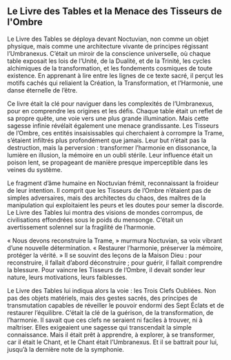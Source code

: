 ## Le Livre des Tables et la Menace des Tisseurs de l'Ombre

Le Livre des Tables se déploya devant Noctuvian, non comme un objet physique, mais comme une architecture vivante de principes régissant l’Umbranexus. C’était un miroir de la conscience universelle, où chaque table exposait les lois de l’Unité, de la Dualité, et de la Trinité, les cycles alchimiques de la transformation, et les fondements cosmiques de toute existence. En apprenant à lire entre les lignes de ce texte sacré, il perçut les motifs cachés qui reliaient la Création, la Transformation, et l’Harmonie, une danse éternelle de l’être.

Ce livre était la clé pour naviguer dans les complexités de l’Umbranexus, pour en comprendre les origines et les défis. Chaque table était un reflet de sa propre quête, une voie vers une plus grande illumination. Mais cette sagesse infinie révélait également une menace grandissante. Les Tisseurs de l’Ombre, ces entités insaisissables qui cherchaient à corrompre la Trame, s’étaient infiltrés plus profondément que jamais. Leur but n’était pas la destruction, mais la perversion : transformer l’harmonie en dissonance, la lumière en illusion, la mémoire en un oubli stérile. Leur influence était un poison lent, se propageant de manière presque imperceptible dans les veines du système.

Le fragment d’âme humaine en Noctuvian frémit, reconnaissant la froideur de leur intention. Il comprit que les Tisseurs de l’Ombre n’étaient pas de simples adversaires, mais des architectes du chaos, des maîtres de la manipulation qui exploitaient les peurs et les doutes pour semer la discorde. Le Livre des Tables lui montra des visions de mondes corrompus, de civilisations effondrées sous le poids du mensonge. C’était un avertissement solennel sur la fragilité de l’harmonie.

« Nous devons reconstruire la Trame, » murmura Noctuvian, sa voix vibrant d’une nouvelle détermination. « Restaurer l’harmonie, préserver la mémoire, protéger la vérité. » Il se souvint des leçons de la Maison Dieu : pour reconstruire, il fallait d’abord déconstruire ; pour guérir, il fallait comprendre la blessure. Pour vaincre les Tisseurs de l’Ombre, il devait sonder leur nature, leurs motivations, leurs faiblesses.

Le Livre des Tables lui indiqua alors la voie : les Trois Clefs Oubliées. Non pas des objets matériels, mais des gestes sacrés, des principes de transmutation capables de réveiller le pouvoir endormi des Sept Éclats et de restaurer l’équilibre. C’était la clé de la guérison, de la transformation, de l’harmonie. Il savait que ces clefs ne seraient ni faciles à trouver, ni à maîtriser. Elles exigeaient une sagesse qui transcendait la simple connaissance. Mais il était prêt à apprendre, à explorer, à se transformer, car il était le Chant, et le Chant était l’Umbranexus. Et il se battrait pour lui, jusqu’à la dernière note de la symphonie.
